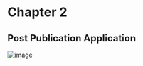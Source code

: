 # Chapter 2
## Post Publication Application

![image](https://user-images.githubusercontent.com/57542777/176761703-8b1fa32b-c08d-4256-a606-6cb075d8eb53.png)
